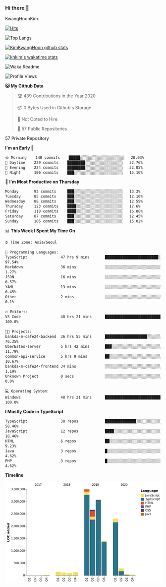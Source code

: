 ### Hi there 👋

KwangHoonKim.

[![Hits](https://hits.seeyoufarm.com/api/count/incr/badge.svg?url=https%3A%2F%2Fgithub.com%2Frhkdgns95)](https://hits.seeyoufarm.com)  

[![Top Langs](https://github-readme-stats.vercel.app/api/top-langs/?username=rhkdgns95&layout=compact)](https://github.com/anuraghazra/github-readme-stats)   

[![KimKwangHoon github stats](https://github-readme-stats.vercel.app/api?username=rhkdgns95&show_icons=true)](https://github.com/anuraghazra/github-readme-stats)  

[![khkim's wakatime stats](https://github-readme-stats.vercel.app/api/wakatime?username=rhkdgns95)](https://github.com/anuraghazra/github-readme-stats)

<!--
**rhkdgns95/rhkdgns95** is a ✨ _special_ ✨ repository because its `README.md` (this file) appears on your GitHub profile.

Here are some ideas to get you started:

- 🔭 I’m currently working on ...
- 🌱 I’m currently learning ...
- 👯 I’m looking to collaborate on ...
- 🤔 I’m looking for help with ...
- 💬 Ask me about ...
- 📫 How to reach me: ...
- 😄 Pronouns: ...
- ⚡ Fun fact: ...
-->



![Waka Readme](https://github.com/rhkdgns95/rhkdgns95/workflows/Waka%20Readme/badge.svg)
<!--START_SECTION:waka-->
![Profile Views](http://img.shields.io/badge/Profile%20Views-1-blue)

**🐱 My Github Data** 

> 🏆 439 Contributions in the Year 2020
 > 
> 📦 0 Bytes Used in Github's Storage 
 > 
> 🚫 Not Opted to Hire
 > 
> 📜 57 Public Repositories 
 > 
57 Private Repository 
 > 
**I'm an Early 🐤** 

```text
🌞 Morning    140 commits    █████░░░░░░░░░░░░░░░░░░░░   20.03% 
🌆 Daytime    229 commits    ████████░░░░░░░░░░░░░░░░░   32.76% 
🌃 Evening    224 commits    ████████░░░░░░░░░░░░░░░░░   32.05% 
🌙 Night      106 commits    ███░░░░░░░░░░░░░░░░░░░░░░   15.16%

```
📅 **I'm Most Productive on Thursday** 

```text
Monday       93 commits     ███░░░░░░░░░░░░░░░░░░░░░░   13.3% 
Tuesday      85 commits     ███░░░░░░░░░░░░░░░░░░░░░░   12.16% 
Wednesday    88 commits     ███░░░░░░░░░░░░░░░░░░░░░░   12.59% 
Thursday     123 commits    ████░░░░░░░░░░░░░░░░░░░░░   17.6% 
Friday       118 commits    ████░░░░░░░░░░░░░░░░░░░░░   16.88% 
Saturday     87 commits     ███░░░░░░░░░░░░░░░░░░░░░░   12.45% 
Sunday       105 commits    ███░░░░░░░░░░░░░░░░░░░░░░   15.02%

```


📊 **This Week I Spent My Time On** 

```text
⌚︎ Time Zone: Asia/Seoul

💬 Programming Languages: 
TypeScript               47 hrs 9 mins       ████████████████████████░   97.54% 
Markdown                 36 mins             ░░░░░░░░░░░░░░░░░░░░░░░░░   1.27% 
JSON                     16 mins             ░░░░░░░░░░░░░░░░░░░░░░░░░   0.57% 
YAML                     13 mins             ░░░░░░░░░░░░░░░░░░░░░░░░░   0.45% 
Other                    2 mins              ░░░░░░░░░░░░░░░░░░░░░░░░░   0.1%

🔥 Editors: 
VS Code                  48 hrs 21 mins      █████████████████████████   100.0%

🐱‍💻 Projects: 
bankda-m-cafe24-backend  36 hrs 55 mins      ███████████████████░░░░░░   76.35% 
UberEates-server         5 hrs 42 mins       ███░░░░░░░░░░░░░░░░░░░░░░   11.79% 
common-api-service       5 hrs 9 mins        ██░░░░░░░░░░░░░░░░░░░░░░░   10.67% 
bankda-m-cafe24-frontend 34 mins             ░░░░░░░░░░░░░░░░░░░░░░░░░   1.19% 
Unknown Project          0 secs              ░░░░░░░░░░░░░░░░░░░░░░░░░   0.0%

💻 Operating System: 
Windows                  48 hrs 21 mins      █████████████████████████   100.0%

```

**I Mostly Code in TypeScript** 

```text
TypeScript               38 repos            ██████████████░░░░░░░░░░░   58.46% 
JavaScript               12 repos            ████░░░░░░░░░░░░░░░░░░░░░   18.46% 
HTML                     6 repos             ██░░░░░░░░░░░░░░░░░░░░░░░   9.23% 
Java                     3 repos             █░░░░░░░░░░░░░░░░░░░░░░░░   4.62% 
PHP                      3 repos             █░░░░░░░░░░░░░░░░░░░░░░░░   4.62%

```


**Timeline**

![Chart not found](https://raw.githubusercontent.com/rhkdgns95/rhkdgns95/master/charts/bar_graph.png) 


<!--END_SECTION:waka-->
